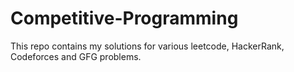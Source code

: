 # Competitive-Programming
This repo contains my solutions for various leetcode, HackerRank, Codeforces and GFG problems. 
